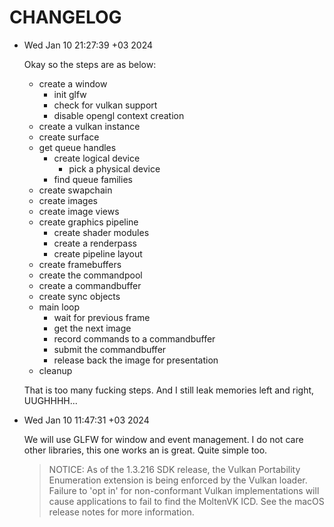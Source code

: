 # CHANGELOG

- Wed Jan 10 21:27:39 +03 2024

  Okay so the steps are as below:

  - create a window
    - init glfw
    - check for vulkan support
    - disable opengl context creation
  - create a vulkan instance
  - create surface
  - get queue handles
    - create logical device
      - pick a physical device
    - find queue families
  - create swapchain
  - create images
  - create image views
  - create graphics pipeline
    - create shader modules
    - create a renderpass
    - create pipeline layout
  - create framebuffers
  - create the commandpool
  - create a commandbuffer
  - create sync objects
  - main loop
    - wait for previous frame
    - get the next image
    - record commands to a commandbuffer
    - submit the commandbuffer
    - release back the image for presentation
  - cleanup

  That is too many fucking steps.
  And I still leak memories left and right, UUGHHHH...



- Wed Jan 10 11:47:31 +03 2024

  We will use GLFW for window and event management.  I do not care
  other libraries, this one works an is great.  Quite simple too.

  > NOTICE: As of the 1.3.216 SDK release,  the Vulkan Portability
    Enumeration extension is being enforced by the Vulkan loader.
    Failure to 'opt in' for non-conformant Vulkan implementations
    will cause applications to fail to find the MoltenVK ICD.  See
    the macOS release notes for more information.
